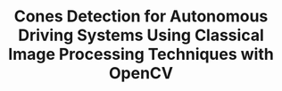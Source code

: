 ---
title: Cones Detection for Autonomous Driving Systems Using Classical Image Processing Techniques with OpenCV
summary: "
  **`Tech:`** <i class='fa-brands fa-python'></i> Python | OpenCV | NumPy
  "
tags:
    - Image Processing
    - Computer Vision
    - Autonomous Driving
weight: 10
show_date: false
links:
 - icon: github
   icon_pack: fab
   name: Code
   url: https://github.com/Gad-MA/Cones-Detection-Using-OpenCV

# Optional external URL for project (replaces project detail page).
external_link: https://github.com/Gad-MA/Cones-Detection-Using-OpenCV

---